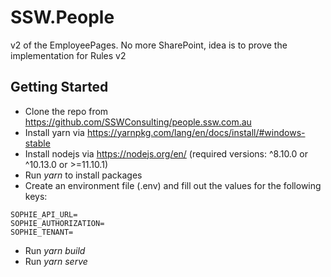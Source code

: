 # SSW.People

v2 of the EmployeePages. No more SharePoint, idea is to prove the implementation for Rules v2

## Getting Started

- Clone the repo from https://github.com/SSWConsulting/people.ssw.com.au
- Install yarn via https://yarnpkg.com/lang/en/docs/install/#windows-stable
- Install nodejs via https://nodejs.org/en/ (required versions: ^8.10.0 or ^10.13.0 or >=11.10.1)
- Run *yarn* to install packages
- Create an environment file (.env) and fill out the values for the following keys:
```
SOPHIE_API_URL=
SOPHIE_AUTHORIZATION=
SOPHIE_TENANT=
```
- Run *yarn build*
- Run *yarn serve*

